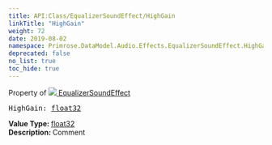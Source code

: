 ```yaml
---
title: API:Class/EqualizerSoundEffect/HighGain
linkTitle: "HighGain"
weight: 72
date: 2019-08-02
namespace: Primrose.DataModel.Audio.Effects.EqualizerSoundEffect.HighGain
deprecated: false
no_list: true
toc_hide: true
---
```

Property of <a href="/docs/api-reference/Class/EqualizerSoundEffect"><img src="/icons/silk/soundwave.png"/>&nbsp;EqualizerSoundEffect</a>
<pre class="method-declaration">
HighGain: <a class="type" href="/docs/api-reference/System/Primitives#single">float32</a></pre>
<b>Value Type: </b>
<a class="type" href="/docs/api-reference/System/Primitives#single">float32</a>
<br/>
<b>Description: </b>
Comment


